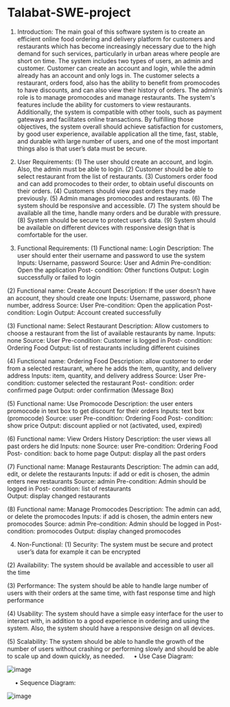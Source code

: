 # Talabat-SWE-project
1.	Introduction:
The main goal of this software system is to create an efficient online food ordering and delivery platform for customers and restaurants which has become increasingly necessary due to the high demand for such services, particularly in urban areas where people are short on time.
The system includes two types of users, an admin and customer. Customer can create an account and login, while the admin already has an account and only logs in.
The customer selects a restaurant, orders food, also has the ability to benefit from promocodes to have discounts, and can also view their history of orders.
The admin’s role is to manage promocodes and manage restaurants.
The system's features include the ability for customers to view restaurants. Additionally, the system is compatible with other tools, such as payment gateways and facilitates online transactions.
By fulfilling those objectives, the system overall should achieve satisfaction for customers, by good user experience, available application all the time, fast, stable, and durable with large number of users, and one of the most important things also is that user’s data must be secure. 

2.	User Requirements:
(1)	The user should create an account, and login. Also, the admin must be able to login.
(2)	Customer should be able to select restaurant from the list of restaurants.
(3)	Customers order food and can add promocodes to their order, to obtain useful discounts on their orders.
(4)	Customers should view past orders they made previously.
(5)	Admin manages promocodes and restaurants.
(6)	The system should be responsive and accessible.
(7)	The system should be available all the time, handle many orders and be durable with pressure.
(8)	System should be secure to protect user’s data.
(9)	System should be available on different devices with responsive design that is comfortable for the user.








3.	Functional Requirements:
(1)
Functional name: Login 
Description: The user should enter their username and password to use the system
Inputs: Username, password
Source: User and Admin
Pre-condition: Open the application
Post- condition: Other functions
Output: Login successfully or failed to login

(2)
Functional name: Create Account
Description: If the user doesn’t have an account, they should create one
Inputs: Username, password, phone number, address
Source: User 
Pre-condition: Open the application
Post- condition: Login
Output: Account created successfully

(3)
Functional name: Select Restaurant
Description: Allow customers to choose a restaurant from the list of available restaurants by name.
Inputs: none
Source: User
Pre-condition: Customer is logged in
Post- condition:  Ordering Food
Output: list of restaurants including different cuisines 





(4)
Functional name: Ordering Food
Description: allow customer to order from a selected restaurant, where he adds the item, quantity, and delivery address
Inputs: item, quantity, and delivery address
Source: User
Pre-condition: customer selected the restaurant 
Post- condition: order confirmed page 
Output: order confirmation (Message Box)

(5)
Functional name: Use Promocode
Description: the user enters promocode in text box to get discount for their orders 
Inputs: text box (promocode) 
Source: user
Pre-condition: Ordering Food
Post- condition: show price
Output: discount applied or not (activated, used, expired)

(6)
Functional name: View Orders History
Description: the user views all past orders he did 
Inputs: none
Source: user
Pre-condition: Ordering Food
Post- condition: back to home page
Output: display all the past orders 






(7)
Functional name: Manage Restaurants 
Description: The admin can add, edit, or delete the restaurants 
Inputs: if add or edit is chosen, the admin enters new restaurants
Source: admin
Pre-condition: Admin should be logged in 
Post- condition:  list of restaurants  
Output: display changed restaurants 

(8)
Functional name: Manage Promocodes 
Description: The admin can add, or delete the promocodes 
Inputs: if add is chosen, the admin enters new promocodes
Source: admin
Pre-condition: Admin should be logged in
Post- condition: promocodes
Output: display changed promocodes 

4.	Non-Functional:
(1)	Security: The system must be secure and protect user’s data for example it can be encrypted

(2)	Availability: The system should be available and accessible to user all the time

(3)	Performance: The system should be able to handle large number of users with their orders at the same time, with fast response time and high performance

(4)	Usability: The system should have a simple easy interface for the user to interact with, in addition to a good experience in ordering and using the system. Also, the system should have a responsive design on all devices.

(5)	Scalability: The system should be able to handle the growth of the number of users without crashing or performing slowly and should be able to scale up and down quickly, as needed.
 
•	Use Case Diagram:

![image](https://github.com/Nouran936/Talabat-SWE-project/assets/112628931/cfff1fb1-c030-4616-a816-b71e2d9a1733)

 
•	Sequence Diagram:

![image](https://github.com/Nouran936/Talabat-SWE-project/assets/112628931/606eed55-3567-468b-8b51-a5ecae0694c6)
